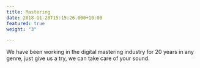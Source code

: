```yaml
---
title: Mastering
date: 2018-11-28T15:15:26.000+10:00
featured: true
weight: "3"

---
```

We have been working in the digital mastering industry for 20 years in any genre, just give us a try, we can take care of your sound.